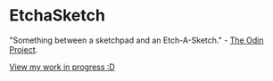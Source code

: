 # EtchaSketch

"Something between a sketchpad and an Etch-A-Sketch." - <a href="https://www.theodinproject.com/">The Odin Project</a>.

<a href="https://tashawolff.github.io/EtchaSketch/">View my work in progress :D</a>